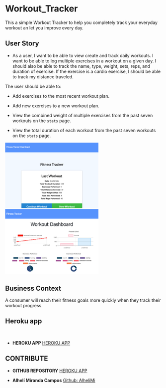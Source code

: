 # Workout_Tracker
This a simple Workout Tracker to help you completely  track your everyday workout an let you improve every day.


## User Story

* As a user, I want to be able to view create and track daily workouts. I want to be able to log multiple exercises in a workout on a given day. I should also be able to track the name, type, weight, sets, reps, and duration of exercise. If the exercise is a cardio exercise, I should be able to track my distance traveled.

The user should be able to:

  * Add exercises to the most recent workout plan.

  * Add new exercises to a new workout plan.

  * View the combined weight of multiple exercises from the past seven workouts on the `stats` page.

  * View the total duration of each workout from the past seven workouts on the `stats` page.


<img src="images/fitness2.png" width="300"/>
<img src="images/fitness1.png" width="300"/>

## Business Context

A consumer will reach their fitness goals more quickly when they track their workout progress.


## Heroku app
​
* **HEROKU APP** [HEROKU APP](https://fitness0alhe.herokuapp.com/)


## CONTRIBUTE

* **GITHUB REPOSITORY** [HEROKU APP](https://github.com/AlheliMi/Workout_Tracker.git)

* **Alhelí Miranda Campos** [Github: AlheliMi](https://github.com/AlheliMi)
